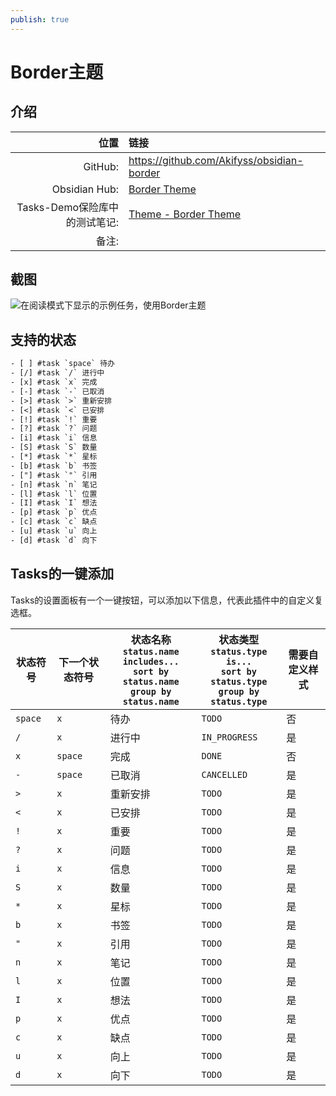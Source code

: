 ```yaml
---
publish: true
---
```


# Border主题

## 介绍

|                       位置 | 链接                                                                                                                                                              |
| ------------------------------:|:----------------------------------------------------------------------------------------------------------------------------------------------------------------- |
|                        GitHub: | <https://github.com/Akifyss/obsidian-border>                                                                                                                      |
|                  Obsidian Hub: | [Border Theme](https://publish.obsidian.md/hub/02+-+Community+Expansions/02.05+All+Community+Expansions/Themes/Border)                                            |
| Tasks-Demo保险库中的测试笔记: | [Theme - Border Theme](https://github.com/obsidian-tasks-group/obsidian-tasks/blob/main/resources/sample_vaults/Tasks-Demo/Styling/Theme%20-%20Border%20Theme.md) |
|                         备注: |                                                                                                                                                                   |

## 截图

![在阅读模式下显示的示例任务，使用Border主题](../../../images/theme-border-reading-view.png)

## 支持的状态

<!-- snippet: DocsSamplesForStatuses.test.Theme_Border_Text.approved.txt -->
```txt
- [ ] #task `space` 待办
- [/] #task `/` 进行中
- [x] #task `x` 完成
- [-] #task `-` 已取消
- [>] #task `>` 重新安排
- [<] #task `<` 已安排
- [!] #task `!` 重要
- [?] #task `?` 问题
- [i] #task `i` 信息
- [S] #task `S` 数量
- [*] #task `*` 星标
- [b] #task `b` 书签
- ["] #task `"` 引用
- [n] #task `n` 笔记
- [l] #task `l` 位置
- [I] #task `I` 想法
- [p] #task `p` 优点
- [c] #task `c` 缺点
- [u] #task `u` 向上
- [d] #task `d` 向下
```
<!-- endSnippet -->

## Tasks的一键添加

Tasks的设置面板有一个一键按钮，可以添加以下信息，代表此插件中的自定义复选框。

<!-- placeholder to force blank line before included text --><!-- include: DocsSamplesForStatuses.test.Theme_Border_Table.approved.md -->

| 状态符号 | 下一个状态符号 | 状态名称<br>`status.name includes...`<br>`sort by status.name`<br>`group by status.name` | 状态类型<br>`status.type is...`<br>`sort by status.type`<br>`group by status.type` | 需要自定义样式 |
| ----- | ----- | ----- | ----- | ----- |
| `space` | `x` | 待办 | `TODO` | 否 |
| `/` | `x` | 进行中 | `IN_PROGRESS` | 是 |
| `x` | `space` | 完成 | `DONE` | 否 |
| `-` | `space` | 已取消 | `CANCELLED` | 是 |
| `>` | `x` | 重新安排 | `TODO` | 是 |
| `<` | `x` | 已安排 | `TODO` | 是 |
| `!` | `x` | 重要 | `TODO` | 是 |
| `?` | `x` | 问题 | `TODO` | 是 |
| `i` | `x` | 信息 | `TODO` | 是 |
| `S` | `x` | 数量 | `TODO` | 是 |
| `*` | `x` | 星标 | `TODO` | 是 |
| `b` | `x` | 书签 | `TODO` | 是 |
| `"` | `x` | 引用 | `TODO` | 是 |
| `n` | `x` | 笔记 | `TODO` | 是 |
| `l` | `x` | 位置 | `TODO` | 是 |
| `I` | `x` | 想法 | `TODO` | 是 |
| `p` | `x` | 优点 | `TODO` | 是 |
| `c` | `x` | 缺点 | `TODO` | 是 |
| `u` | `x` | 向上 | `TODO` | 是 |
| `d` | `x` | 向下 | `TODO` | 是 |

<!-- placeholder to force blank line after included text --><!-- endInclude -->
